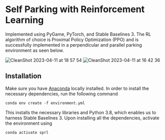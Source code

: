 # Self Parking with Reinforcement Learning
Implemented using PyGame, PyTorch, and Stable Baselines 3. The RL algorithm of choice is Proximal Policy Optimization (PPO) and is successfully implemented in a perpendicular and parallel parking environment as seen below.

![CleanShot 2023-04-11 at 18 57 54](https://user-images.githubusercontent.com/80065244/231273442-a709ce21-f110-487b-acd8-ec57a834efc5.gif)
![CleanShot 2023-04-11 at 16 42 36](https://user-images.githubusercontent.com/80065244/231273393-57c0ead3-ff76-4007-b010-fff7b8af9609.gif)


## Installation
Make sure you have [Anaconda](https://www.anaconda.com/) locally installed. In order to install the necessary dependencies, run the following command 
```
conda env create -f environment.yml
```
This installs the necessary libraries and Python 3.8, which enables us to harness Stable Baselines 3. Upon installing all the dependencies, activate the environment using
```
conda activate sprl
```
